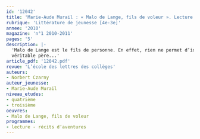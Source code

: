 ```yaml
---
id: '12042'
title: 'Marie-Aude Murail : « Malo de Lange, fils de voleur ». Lecture cursive '
rubrique: 'Littérature de jeunesse [4e-3e]'
annee: '2010'
magazine: 'n°1 2010-2011'
pages: '5'
description: |-
  'Malo de Lange est le fils de personne. En effet, rien ne permet d’identifier l’enfant recueilli en 1822 par l’abbé Pigrièche à l’orphelinat de Tours. Rien, sauf une marque tatouée sur son épaule, la fleur de lis des bagnards que découvrent, horrifiées, les demoiselles de Lange qui viennent de l’adopter. Il n’a que douze ans, il est à peine éduqué, et déjà le voilà arraché à ses tantes adoptives par un certain Riflard, une brute qui se prétend son père, mais qui le bat et le séquestre. Malo parvient à s’échapper et part sur les routes à la recherche de son
  véritable père...'
article_pdf: '12042.pdf'
revue: 'L’école des lettres des collèges'
auteurs:
- Norbert Czarny
auteur_jeunesse:
- Marie-Aude Murail
niveau_etudes:
- quatrième
- troisième
oeuvres:
- Malo de Lange, fils de voleur
programmes:
- lecture - récits d’aventures
---
```

